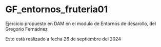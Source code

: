 # GF_entornos_fruteria01
Ejercicio propuesto en DAM en el modulo de Entornos de desarollo, del Gregorio Fernádnez 

Esto está realizado a fecha 26 de septiembre del 2024 
